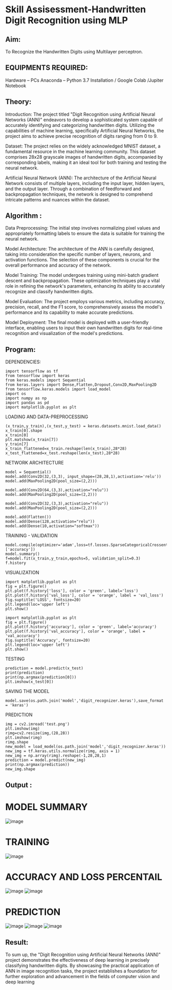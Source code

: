 # Skill Assisessment-Handwritten Digit Recognition using MLP
## Aim:
To Recognize the Handwritten Digits using Multilayer perceptron.
##  EQUIPMENTS REQUIRED:
Hardware – PCs
Anaconda – Python 3.7 Installation / Google Colab /Jupiter Notebook
## Theory:
Introduction: The project titled "Digit Recognition using Artificial Neural Networks (ANN)" endeavors to develop a sophisticated system capable of accurately identifying and categorizing handwritten digits. Utilizing the capabilities of machine learning, specifically Artificial Neural Networks, the project aims to achieve precise recognition of digits ranging from 0 to 9.

Dataset: The project relies on the widely acknowledged MNIST dataset, a fundamental resource in the machine learning community. This dataset comprises 28x28 grayscale images of handwritten digits, accompanied by corresponding labels, making it an ideal tool for both training and testing the neural network.

Artificial Neural Network (ANN): The architecture of the Artificial Neural Network consists of multiple layers, including the input layer, hidden layers, and the output layer. Through a combination of feedforward and backpropagation techniques, the network is designed to comprehend intricate patterns and nuances within the dataset.




## Algorithm :
Data Preprocessing: The initial step involves normalizing pixel values and appropriately formatting labels to ensure the data is suitable for training the neural network.

Model Architecture: The architecture of the ANN is carefully designed, taking into consideration the specific number of layers, neurons, and activation functions. The selection of these components is crucial for the overall performance and accuracy of the network.

Model Training: The model undergoes training using mini-batch gradient descent and backpropagation. These optimization techniques play a vital role in refining the network's parameters, enhancing its ability to accurately recognize and classify handwritten digits.

Model Evaluation: The project employs various metrics, including accuracy, precision, recall, and the F1 score, to comprehensively assess the model's performance and its capability to make accurate predictions.

Model Deployment: The final model is deployed with a user-friendly interface, enabling users to input their own handwritten digits for real-time recognition and visualization of the model's predictions.




## Program:
DEPENDENCIES:
```
import tensorflow as tf
from tensorflow import keras
from keras.models import Sequential
from keras.layers import Dense,Flatten,Dropout,Conv2D,MaxPooling2D
from tensorflow.keras.models import load_model
import os
import numpy as np
import pandas as pd
import matplotlib.pyplot as plt
```
LOADING AND DATA-PREPROCESSING
```
(x_train,y_train),(x_test,y_test) = keras.datasets.mnist.load_data()
x_train[0].shape
x_train[0]
plt.matshow(x_train[7])
y_train[7]
x_train_flattened=x_train.reshape(len(x_train),28*28)
x_test_flattened=x_test.reshape(len(x_test),28*28)
```
NETWORK ARCHITECTURE
```
model = Sequential()
model.add(Conv2D(32,(3,3), input_shape=(28,28,1),activation='relu'))
model.add(MaxPooling2D(pool_size=(2,2)))

model.add(Conv2D(64,(3,3),activation="relu"))
model.add(MaxPooling2D(pool_size=(2,2)))

model.add(Conv2D(32,(3,3),activation="relu"))
model.add(MaxPooling2D(pool_size=(2,2)))

model.add(Flatten())
model.add(Dense(128,activation="relu"))
model.add(Dense(10,activation="softmax"))
```
TRAINING - VALIDATION
```
model.compile(optimizer='adam',loss=tf.losses.SparseCategoricalCrossentropy(),metrics=['accuracy'])
model.summary()
f=model.fit(x_train,y_train,epochs=5, validation_split=0.3)
f.history
```
VISUALIZATION
```
import matplotlib.pyplot as plt
fig = plt.figure()
plt.plot(f.history['loss'], color = 'green', label='loss')
plt.plot(f.history['val_loss'], color = 'orange', label = 'val_loss')
fig.suptitle('LOSS', fontsize=20)
plt.legend(loc='upper left')
plt.show()

import matplotlib.pyplot as plt
fig = plt.figure()
plt.plot(f.history['accuracy'], color = 'green', label='accuracy')
plt.plot(f.history['val_accuracy'], color = 'orange', label = 'val_accuracy')
fig.suptitle('Accuracy', fontsize=20)
plt.legend(loc='upper left')
plt.show()
```
TESTING
```
prediction = model.predict(x_test)
print(prediction)
print(np.argmax(prediction[0]))
plt.imshow(x_test[0])
```
SAVING THE MODEL
```
model.save(os.path.join('model','digit_recognizer.keras'),save_format = 'keras')
```
PREDICTION
```
img = cv2.imread('test.png')
plt.imshow(img)
rimg=cv2.resize(img,(28,28))
plt.imshow(rimg)
rimg.shape
new_model = load_model(os.path.join('model','digit_recognizer.keras'))
new_img = tf.keras.utils.normalize(rimg, axis = 1)
new_img = np.array(rimg).reshape(-1,28,28,1)
prediction = model.predict(new_img)
print(np.argmax(prediction))
new_img.shape
```

## Output :
# MODEL SUMMARY
![image](https://github.com/Revathi-Dayalan/Ex-6-Handwritten-Digit-Recognition-using-MLP/assets/96000574/e04c5813-d0d0-409d-893e-4b5ec3544214)
# TRAINING
![image](https://github.com/Revathi-Dayalan/Ex-6-Handwritten-Digit-Recognition-using-MLP/assets/96000574/f6ab460c-9699-498b-b668-0152225f7873)
# ACCURACY AND LOSS PERCENTAIL
![image](https://github.com/Revathi-Dayalan/Ex-6-Handwritten-Digit-Recognition-using-MLP/assets/96000574/b3202fbb-ba87-47ec-b9ee-cf2cad3f1c78)
![image](https://github.com/Revathi-Dayalan/Ex-6-Handwritten-Digit-Recognition-using-MLP/assets/96000574/ca0a1a30-926d-4100-ac41-58f52de0ac62)
# PREDICTION
![image](https://github.com/Revathi-Dayalan/Ex-6-Handwritten-Digit-Recognition-using-MLP/assets/96000574/fdb5bed6-0e36-4781-94ea-2c13444c91fc)
![image](https://github.com/Revathi-Dayalan/Ex-6-Handwritten-Digit-Recognition-using-MLP/assets/96000574/928499ea-3638-4c3f-927f-1c3649b89c1a)
![image](https://github.com/Revathi-Dayalan/Ex-6-Handwritten-Digit-Recognition-using-MLP/assets/96000574/fa7be2cf-63ba-4921-9c8b-21c2f30e55bb)



## Result:
To sum up, the "Digit Recognition using Artificial Neural Networks (ANN)" project demonstrates the effectiveness of deep learning in precisely classifying handwritten digits. By showcasing the practical application of ANN in image recognition tasks, the project establishes a foundation for further exploration and advancement in the fields of computer vision and deep learning


